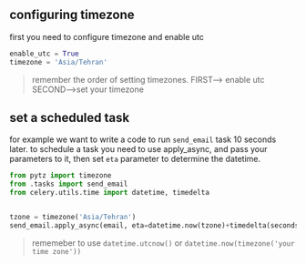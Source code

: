 ## configuring timezone
first you need to configure timezone and enable utc
```python
enable_utc = True
timezone = 'Asia/Tehran'
```

> remember the order of setting timezones. FIRST--> enable utc   SECOND-->set your timezone
  

## set a scheduled task
for example we want to write a code to run `send_email` task 10 seconds later.
to schedule a task you need to use apply_async, and pass your parameters to it, then set `eta` parameter to determine the datetime.
 
```python
from pytz import timezone
from .tasks import send_email
from celery.utils.time import datetime, timedelta


tzone = timezone('Asia/Tehran')
send_email.apply_async(email, eta=datetime.now(tzone)+timedelta(seconds=10))
```

> rememeber to use `datetime.utcnow()` or `datetime.now(timezone('your time zone'))`  









